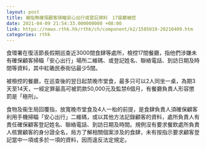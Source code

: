 ```yaml
---
layout: post
title: 被指無確保顧客掃瞄安心出行或登記資料　17餐廳被控
date: 2021-04-09 21:54:33.000000000 +08:00
link: https://news.rthk.hk/rthk/ch/component/k2/1585019-20210409.htm
categories: rthk
---
```


食環署在復活節長假期巡查近3000間食肆等處所，檢控17間餐廳，指他們涉嫌未有確保顧客掃瞄「安心出行」場所二維碼、或登記姓名、聯絡電話、到訪日期及時間等資料，其中紅磡民泰街佔最少5間。

被檢控的餐廳，在巡查後的翌日起禁晚市堂食，最多只可以2人同坐一桌，為期3天至14天，一經定罪最高可被罰款50,000元及監禁6個月，有餐廳負責人形容懲罰是「極刑」。

食物及衞生局回覆指，放寬晚市堂食及4人一枱的前提，是食肆負責人須確保顧客利用手機掃瞄「安心出行」二維碼，或以其他方法記錄顧客的資料，處所負責人有責任確保顧客登記姓名、聯絡電話、到訪日期及時間。規例沒有要求餐飲處所負責人核實顧客的身分證全名，局方了解相關個案涉及的食肆，未有按指示要求顧客登記當中一項或多於一項的資料，因而違反法定規定。
